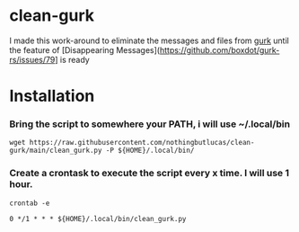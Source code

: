 # clean-gurk
I made this work-around to eliminate the messages and files from [gurk](https://github.com/boxdot/gurk-rs) until the feature of [Disappearing Messages](https://github.com/boxdot/gurk-rs/issues/79] is ready

# Installation

### Bring the script to somewhere your PATH, i will use ~/.local/bin

    wget https://raw.githubusercontent.com/nothingbutlucas/clean-gurk/main/clean_gurk.py -P ${HOME}/.local/bin/

### Create a crontask to execute the script every x time. I will use 1 hour.

    crontab -e 
    
    0 */1 * * * ${HOME}/.local/bin/clean_gurk.py
    
